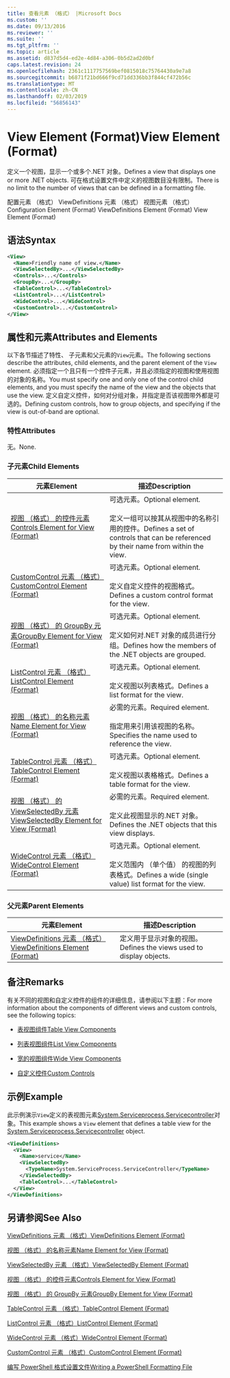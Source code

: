 ```yaml
---
title: 查看元素 （格式） |Microsoft Docs
ms.custom: ''
ms.date: 09/13/2016
ms.reviewer: ''
ms.suite: ''
ms.tgt_pltfrm: ''
ms.topic: article
ms.assetid: d837d5d4-ed2e-4d84-a306-0b5d2ad2d0bf
caps.latest.revision: 24
ms.openlocfilehash: 2361c1117757569bef0815018c75764430a9e7a8
ms.sourcegitcommit: b6871f21bd666f9cd71dd336bb3f844cf472b56c
ms.translationtype: MT
ms.contentlocale: zh-CN
ms.lasthandoff: 02/03/2019
ms.locfileid: "56856143"
---
```

# <a name="view-element-format"></a><span data-ttu-id="b148a-102">View Element (Format)</span><span class="sxs-lookup"><span data-stu-id="b148a-102">View Element (Format)</span></span>

<span data-ttu-id="b148a-103">定义一个视图，显示一个或多个.NET 对象。</span><span class="sxs-lookup"><span data-stu-id="b148a-103">Defines a view that displays one or more .NET objects.</span></span> <span data-ttu-id="b148a-104">可在格式设置文件中定义的视图数目没有限制。</span><span class="sxs-lookup"><span data-stu-id="b148a-104">There is no limit to the number of views that can be defined in a formatting file.</span></span>

<span data-ttu-id="b148a-105">配置元素 （格式） ViewDefinitions 元素 （格式） 视图元素 （格式）</span><span class="sxs-lookup"><span data-stu-id="b148a-105">Configuration Element (Format) ViewDefinitions Element (Format) View Element (Format)</span></span>

## <a name="syntax"></a><span data-ttu-id="b148a-106">语法</span><span class="sxs-lookup"><span data-stu-id="b148a-106">Syntax</span></span>

```xml
<View>
  <Name>Friendly name of view.</Name>
  <ViewSelectedBy>...</ViewSelectedBy>
  <Controls>...</Controls>
  <GroupBy>...</GroupBy>
  <TableControl>...</TableControl>
  <ListControl>...</ListControl>
  <WideControl>...</WideControl>
  <CustomControl>...</CustomControl>
</View>
```

## <a name="attributes-and-elements"></a><span data-ttu-id="b148a-107">属性和元素</span><span class="sxs-lookup"><span data-stu-id="b148a-107">Attributes and Elements</span></span>

<span data-ttu-id="b148a-108">以下各节描述了特性、 子元素和父元素的`View`元素。</span><span class="sxs-lookup"><span data-stu-id="b148a-108">The following sections describe the attributes, child elements, and the parent element of the `View` element.</span></span> <span data-ttu-id="b148a-109">必须指定一个且只有一个控件子元素，并且必须指定的视图和使用视图的对象的名称。</span><span class="sxs-lookup"><span data-stu-id="b148a-109">You must specify one and only one of the control child elements, and you must specify the name of the view and the objects that use the view.</span></span> <span data-ttu-id="b148a-110">定义自定义控件，如何对分组对象，并指定是否该视图带外都是可选的。</span><span class="sxs-lookup"><span data-stu-id="b148a-110">Defining custom controls, how to group objects, and specifying if the view is out-of-band are optional.</span></span>

### <a name="attributes"></a><span data-ttu-id="b148a-111">特性</span><span class="sxs-lookup"><span data-stu-id="b148a-111">Attributes</span></span>

<span data-ttu-id="b148a-112">无。</span><span class="sxs-lookup"><span data-stu-id="b148a-112">None.</span></span>

### <a name="child-elements"></a><span data-ttu-id="b148a-113">子元素</span><span class="sxs-lookup"><span data-stu-id="b148a-113">Child Elements</span></span>

|<span data-ttu-id="b148a-114">元素</span><span class="sxs-lookup"><span data-stu-id="b148a-114">Element</span></span>|<span data-ttu-id="b148a-115">描述</span><span class="sxs-lookup"><span data-stu-id="b148a-115">Description</span></span>|
|-------------|-----------------|
|[<span data-ttu-id="b148a-116">视图 （格式） 的控件元素</span><span class="sxs-lookup"><span data-stu-id="b148a-116">Controls Element for View (Format)</span></span>](./controls-element-for-view-format.md)|<span data-ttu-id="b148a-117">可选元素。</span><span class="sxs-lookup"><span data-stu-id="b148a-117">Optional element.</span></span><br /><br /> <span data-ttu-id="b148a-118">定义一组可以按其从视图中的名称引用的控件。</span><span class="sxs-lookup"><span data-stu-id="b148a-118">Defines a set of controls that can be referenced by their name from within the view.</span></span>|
|[<span data-ttu-id="b148a-119">CustomControl 元素 （格式）</span><span class="sxs-lookup"><span data-stu-id="b148a-119">CustomControl Element (Format)</span></span>](./customcontrol-element-for-groupby-format.md)|<span data-ttu-id="b148a-120">可选元素。</span><span class="sxs-lookup"><span data-stu-id="b148a-120">Optional element.</span></span><br /><br /> <span data-ttu-id="b148a-121">定义自定义控件的视图格式。</span><span class="sxs-lookup"><span data-stu-id="b148a-121">Defines a custom control format for the view.</span></span>|
|[<span data-ttu-id="b148a-122">视图 （格式） 的 GroupBy 元素</span><span class="sxs-lookup"><span data-stu-id="b148a-122">GroupBy Element for View (Format)</span></span>](./groupby-element-for-view-format.md)|<span data-ttu-id="b148a-123">可选元素。</span><span class="sxs-lookup"><span data-stu-id="b148a-123">Optional element.</span></span><br /><br /> <span data-ttu-id="b148a-124">定义如何对.NET 对象的成员进行分组。</span><span class="sxs-lookup"><span data-stu-id="b148a-124">Defines how the members of the .NET objects are grouped.</span></span>|
|[<span data-ttu-id="b148a-125">ListControl 元素 （格式）</span><span class="sxs-lookup"><span data-stu-id="b148a-125">ListControl Element (Format)</span></span>](./listcontrol-element-format.md)|<span data-ttu-id="b148a-126">可选元素。</span><span class="sxs-lookup"><span data-stu-id="b148a-126">Optional element.</span></span><br /><br /> <span data-ttu-id="b148a-127">定义视图以列表格式。</span><span class="sxs-lookup"><span data-stu-id="b148a-127">Defines a list format for the view.</span></span>|
|[<span data-ttu-id="b148a-128">视图 （格式） 的名称元素</span><span class="sxs-lookup"><span data-stu-id="b148a-128">Name Element for View (Format)</span></span>](./name-element-for-view-format.md)|<span data-ttu-id="b148a-129">必需的元素。</span><span class="sxs-lookup"><span data-stu-id="b148a-129">Required element.</span></span><br /><br /> <span data-ttu-id="b148a-130">指定用来引用该视图的名称。</span><span class="sxs-lookup"><span data-stu-id="b148a-130">Specifies the name used to reference the view.</span></span>|
|[<span data-ttu-id="b148a-131">TableControl 元素 （格式）</span><span class="sxs-lookup"><span data-stu-id="b148a-131">TableControl Element (Format)</span></span>](./tablecontrol-element-format.md)|<span data-ttu-id="b148a-132">可选元素。</span><span class="sxs-lookup"><span data-stu-id="b148a-132">Optional element.</span></span><br /><br /> <span data-ttu-id="b148a-133">定义视图以表格格式。</span><span class="sxs-lookup"><span data-stu-id="b148a-133">Defines a table format for the view.</span></span>|
|[<span data-ttu-id="b148a-134">视图 （格式） 的 ViewSelectedBy 元素</span><span class="sxs-lookup"><span data-stu-id="b148a-134">ViewSelectedBy Element for View (Format)</span></span>](./viewselectedby-element-format.md)|<span data-ttu-id="b148a-135">必需的元素。</span><span class="sxs-lookup"><span data-stu-id="b148a-135">Required element.</span></span><br /><br /> <span data-ttu-id="b148a-136">定义此视图显示的.NET 对象。</span><span class="sxs-lookup"><span data-stu-id="b148a-136">Defines the .NET objects that this view displays.</span></span>|
|[<span data-ttu-id="b148a-137">WideControl 元素 （格式）</span><span class="sxs-lookup"><span data-stu-id="b148a-137">WideControl Element (Format)</span></span>](./widecontrol-element-format.md)|<span data-ttu-id="b148a-138">可选元素。</span><span class="sxs-lookup"><span data-stu-id="b148a-138">Optional element.</span></span><br /><br /> <span data-ttu-id="b148a-139">定义范围内 （单个值） 的视图的列表格式。</span><span class="sxs-lookup"><span data-stu-id="b148a-139">Defines a wide (single value) list format for the view.</span></span>|

### <a name="parent-elements"></a><span data-ttu-id="b148a-140">父元素</span><span class="sxs-lookup"><span data-stu-id="b148a-140">Parent Elements</span></span>

|<span data-ttu-id="b148a-141">元素</span><span class="sxs-lookup"><span data-stu-id="b148a-141">Element</span></span>|<span data-ttu-id="b148a-142">描述</span><span class="sxs-lookup"><span data-stu-id="b148a-142">Description</span></span>|
|-------------|-----------------|
|[<span data-ttu-id="b148a-143">ViewDefinitions 元素 （格式）</span><span class="sxs-lookup"><span data-stu-id="b148a-143">ViewDefinitions Element (Format)</span></span>](./viewdefinitions-element-format.md)|<span data-ttu-id="b148a-144">定义用于显示对象的视图。</span><span class="sxs-lookup"><span data-stu-id="b148a-144">Defines the views used to display objects.</span></span>|

## <a name="remarks"></a><span data-ttu-id="b148a-145">备注</span><span class="sxs-lookup"><span data-stu-id="b148a-145">Remarks</span></span>

<span data-ttu-id="b148a-146">有关不同的视图和自定义控件的组件的详细信息，请参阅以下主题：</span><span class="sxs-lookup"><span data-stu-id="b148a-146">For more information about the components of different views and custom controls, see the following topics:</span></span>

- [<span data-ttu-id="b148a-147">表视图组件</span><span class="sxs-lookup"><span data-stu-id="b148a-147">Table View Components</span></span>](./creating-a-table-view.md)

- [<span data-ttu-id="b148a-148">列表视图组件</span><span class="sxs-lookup"><span data-stu-id="b148a-148">List View Components</span></span>](./creating-a-list-view.md)

- [<span data-ttu-id="b148a-149">宽的视图组件</span><span class="sxs-lookup"><span data-stu-id="b148a-149">Wide View Components</span></span>](./creating-a-wide-view.md)

- [<span data-ttu-id="b148a-150">自定义控件</span><span class="sxs-lookup"><span data-stu-id="b148a-150">Custom Controls</span></span>](./creating-custom-controls.md)

## <a name="example"></a><span data-ttu-id="b148a-151">示例</span><span class="sxs-lookup"><span data-stu-id="b148a-151">Example</span></span>

<span data-ttu-id="b148a-152">此示例演示`View`定义的表视图元素[System.Serviceprocess.Servicecontroller](/dotnet/api/System.ServiceProcess.ServiceController)对象。</span><span class="sxs-lookup"><span data-stu-id="b148a-152">This example shows a `View` element that defines a table view for the [System.Serviceprocess.Servicecontroller](/dotnet/api/System.ServiceProcess.ServiceController) object.</span></span>

```xml
<ViewDefinitions>
  <View>
    <Name>service</Name>
    <ViewSelectedBy>
      <TypeName>System.ServiceProcess.ServiceController</TypeName>
    </ViewSelectedBy>
    <TableControl>...</TableControl>
  </View>
</ViewDefinitions>

```

## <a name="see-also"></a><span data-ttu-id="b148a-153">另请参阅</span><span class="sxs-lookup"><span data-stu-id="b148a-153">See Also</span></span>

[<span data-ttu-id="b148a-154">ViewDefinitions 元素 （格式）</span><span class="sxs-lookup"><span data-stu-id="b148a-154">ViewDefinitions Element (Format)</span></span>](./viewdefinitions-element-format.md)

[<span data-ttu-id="b148a-155">视图 （格式） 的名称元素</span><span class="sxs-lookup"><span data-stu-id="b148a-155">Name Element for View (Format)</span></span>](./name-element-for-view-format.md)

[<span data-ttu-id="b148a-156">ViewSelectedBy 元素 （格式）</span><span class="sxs-lookup"><span data-stu-id="b148a-156">ViewSelectedBy Element (Format)</span></span>](./viewselectedby-element-format.md)

[<span data-ttu-id="b148a-157">视图 （格式） 的控件元素</span><span class="sxs-lookup"><span data-stu-id="b148a-157">Controls Element for View (Format)</span></span>](./controls-element-for-view-format.md)

[<span data-ttu-id="b148a-158">视图 （格式） 的 GroupBy 元素</span><span class="sxs-lookup"><span data-stu-id="b148a-158">GroupBy Element for View (Format)</span></span>](./groupby-element-for-view-format.md)

[<span data-ttu-id="b148a-159">TableControl 元素 （格式）</span><span class="sxs-lookup"><span data-stu-id="b148a-159">TableControl Element (Format)</span></span>](./tablecontrol-element-format.md)

[<span data-ttu-id="b148a-160">ListControl 元素 （格式）</span><span class="sxs-lookup"><span data-stu-id="b148a-160">ListControl Element (Format)</span></span>](./listcontrol-element-format.md)

[<span data-ttu-id="b148a-161">WideControl 元素 （格式）</span><span class="sxs-lookup"><span data-stu-id="b148a-161">WideControl Element (Format)</span></span>](./widecontrol-element-format.md)

[<span data-ttu-id="b148a-162">CustomControl 元素 （格式）</span><span class="sxs-lookup"><span data-stu-id="b148a-162">CustomControl Element (Format)</span></span>](./customcontrol-element-for-groupby-format.md)

[<span data-ttu-id="b148a-163">编写 PowerShell 格式设置文件</span><span class="sxs-lookup"><span data-stu-id="b148a-163">Writing a PowerShell Formatting File</span></span>](./writing-a-powershell-formatting-file.md)
